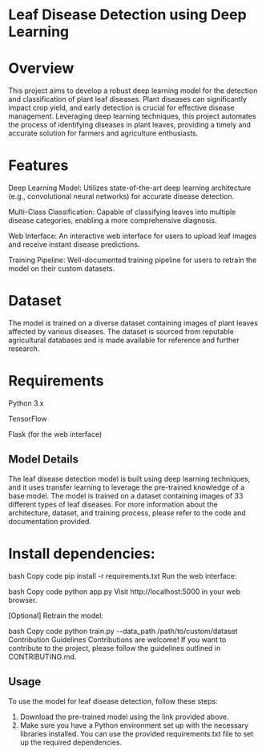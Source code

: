 # Leaf Disease Detection using Deep Learning

# Overview

This project aims to develop a robust deep learning model for the detection and classification of plant leaf diseases. Plant diseases can significantly impact crop yield, and early detection is crucial for effective disease management. Leveraging deep learning techniques, this project automates the process of identifying diseases in plant leaves, providing a timely and accurate solution for farmers and agriculture enthusiasts.

# Features

Deep Learning Model: Utilizes state-of-the-art deep learning architecture (e.g., convolutional neural networks) for accurate disease detection.

Multi-Class Classification: Capable of classifying leaves into multiple disease categories, enabling a more comprehensive diagnosis.

Web Interface: An interactive web interface for users to upload leaf images and receive instant disease predictions.

Training Pipeline: Well-documented training pipeline for users to retrain the model on their custom datasets.

# Dataset
The model is trained on a diverse dataset containing images of plant leaves affected by various diseases. The dataset is sourced from reputable agricultural databases and is made available for reference and further research.

# Requirements
Python 3.x

TensorFlow

Flask (for the web interface)

## Model Details
The leaf disease detection model is built using deep learning techniques, and it uses transfer learning to leverage the pre-trained knowledge of a base model. The model is trained on a dataset containing images of 33 different types of leaf diseases. For more information about the architecture, dataset, and training process, please refer to the code and documentation provided.



# Install dependencies:

bash
Copy code
pip install -r requirements.txt
Run the web interface:

bash
Copy code
python app.py
Visit http://localhost:5000 in your web browser.

[Optional] Retrain the model:

bash
Copy code
python train.py --data_path /path/to/custom/dataset
Contribution Guidelines
Contributions are welcome! If you want to contribute to the project, please follow the guidelines outlined in CONTRIBUTING.md.


## Usage

To use the model for leaf disease detection, follow these steps:

1. Download the pre-trained model using the link provided above.
2. Make sure you have a Python environment set up with the necessary libraries installed. You can use the provided requirements.txt file to set up the required dependencies.

